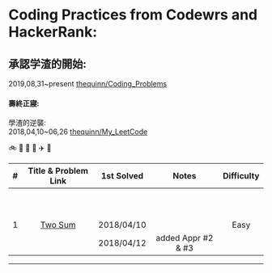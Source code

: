 # Coding Practices from Codewrs and HackerRank:

## 承認学渣的開始: 
2019,08,31~present [thequinn/Coding_Problems](https://github.com/thequinn/Coding_Problems) 

#### 壽終正寢:
學渣的逆襲:     
2018,04,10~06,26 [thequinn/My_LeetCode](https://github.com/thequinn/My_LeetCode)

:bike:  :car:  :tram:  :helicopter:  :airplane:  :rocket:

| # | Title & Problem Link | 1st Solved | Notes | Difficulty |
|:---:|:---:|:---:|:---:|:---:|
|  |   | | | |
|  |   | | | |
|  |   | | | |
|  |   | | | |
|  |   | | | |
|  |   | | | |
|  |   | | | |
|  |   | | | |
|  |   | | | |
|  |   | | | |
| 1 | [Two Sum](https://leetcode.com/problems/two-sum/description/) | 2018/04/10 |  | Easy |
|  |  | 2018/04/12 | added Appr #2 & #3 | |

------------------------------------------------------------------------------------------------

